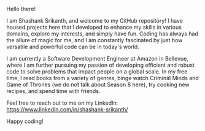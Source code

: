 Hello there!

I am Shashank Srikanth, and welcome to my GitHub repository! I have housed projects here that I developed to enhance my skills in various domains, explore my interests, and simply have fun. Coding has always had the allure of magic for me, and I am constantly fascinated by just how versatile and powerful code can be in today's world.

I am currently a Software Development Engineer at Amazon in Bellevue, where I am further pursuing my passion of developing efficient and robust code to solve problems that impact people on a global scale. In my free time, I read books from a variety of genres, binge watch Criminal Minds and Game of Thrones (we do not talk about Season 8 here), try cooking new recipes, and spend time with friends.

Feel free to reach out to me on my LinkedIn: https://www.linkedin.com/in/shashank-srikanth/

Happy coding!
